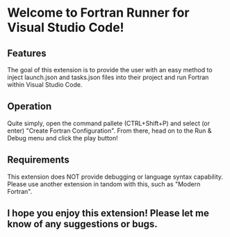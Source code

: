 # Welcome to Fortran Runner for Visual Studio Code!

## Features

The goal of this extension is to provide the user with an easy method to inject launch.json and tasks.json files into their project and run Fortran within Visual Studio Code.

## Operation

Quite simply, open the command pallete (CTRL+Shift+P) and select (or enter) "Create Fortran Configuration". From there, head on to the Run & Debug menu and click the play button!

## Requirements

This extension does NOT provide debugging or language syntax capability. Please use another extension in tandom with this, such as "Modern Fortran".

## I hope you enjoy this extension! Please let me know of any suggestions or bugs.
